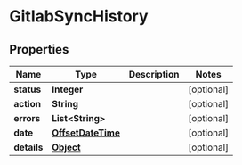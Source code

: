 

# GitlabSyncHistory

## Properties

Name | Type | Description | Notes
------------ | ------------- | ------------- | -------------
**status** | **Integer** |  |  [optional]
**action** | **String** |  |  [optional]
**errors** | **List&lt;String&gt;** |  |  [optional]
**date** | [**OffsetDateTime**](OffsetDateTime.md) |  |  [optional]
**details** | [**Object**](.md) |  |  [optional]



